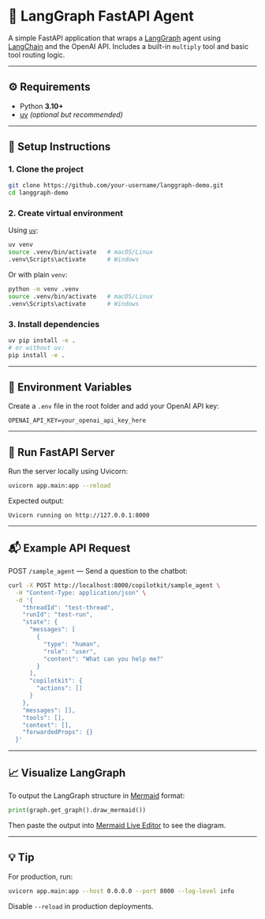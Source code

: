 # 🚀 LangGraph FastAPI Agent

A simple FastAPI application that wraps a [LangGraph](https://github.com/langchain-ai/langgraph) agent using [LangChain](https://github.com/langchain-ai/langchain) and the OpenAI API. Includes a built-in `multiply` tool and basic tool routing logic.

---

## ⚙️ Requirements

- Python **3.10+**
- [uv](https://github.com/astral-sh/uv) *(optional but recommended)*

---

## 🧪 Setup Instructions

### 1. Clone the project

```bash
git clone https://github.com/your-username/langgraph-demo.git
cd langgraph-demo
```

### 2. Create virtual environment

Using [`uv`](https://github.com/astral-sh/uv):

```bash
uv venv
source .venv/bin/activate   # macOS/Linux
.venv\Scripts\activate      # Windows
```

Or with plain `venv`:

```bash
python -m venv .venv
source .venv/bin/activate   # macOS/Linux
.venv\Scripts\activate      # Windows
```

### 3. Install dependencies

```bash
uv pip install -e .
# or without uv:
pip install -e .
```

---

## 🔐 Environment Variables

Create a `.env` file in the root folder and add your OpenAI API key:

```env
OPENAI_API_KEY=your_openai_api_key_here
```

---

## 🚦 Run FastAPI Server

Run the server locally using Uvicorn:

```bash
uvicorn app.main:app --reload
```

Expected output:

```text
Uvicorn running on http://127.0.0.1:8000
```

---

## 📬 Example API Request

POST `/sample_agent` — Send a question to the chatbot:

```bash
curl -X POST http://localhost:8000/copilotkit/sample_agent \
  -H "Content-Type: application/json" \
  -d '{
    "threadId": "test-thread",
    "runId": "test-run",
    "state": {
      "messages": [
        {
          "type": "human",
          "role": "user",
          "content": "What can you help me?"
        }
      ],
      "copilotkit": {
        "actions": []
      }
    },
    "messages": [],
    "tools": [],
    "context": [],
    "forwardedProps": {}
  }'
```

---

## 📈 Visualize LangGraph

To output the LangGraph structure in [Mermaid](https://mermaid.live) format:

```python
print(graph.get_graph().draw_mermaid())
```

Then paste the output into [Mermaid Live Editor](https://mermaid.live) to see the diagram.

---

## 💡 Tip

For production, run:

```bash
uvicorn app.main:app --host 0.0.0.0 --port 8000 --log-level info
```

Disable `--reload` in production deployments.
